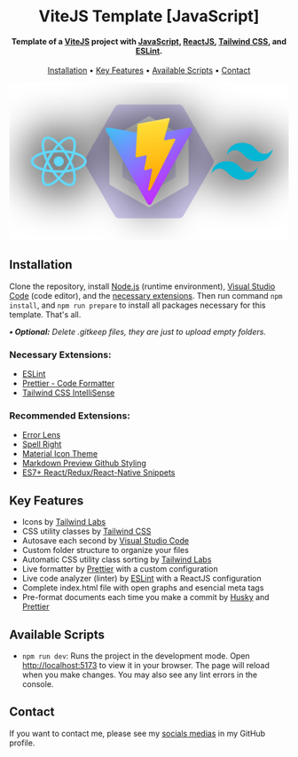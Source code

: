 <h1 align="center">
    ViteJS Template [JavaScript]
</h1>

<h4 align="center">
    Template of a <a href="https://vitejs.dev/" target="_blank">ViteJS<a> project with <a href="https://developer.mozilla.org/en-US/docs/Web/JavaScript" target="_blank">JavaScript<a>, <a href="https://reactjs.org/" target="_blank">ReactJS<a>, <a href="https://tailwindcss.com/" target="_blank">Tailwind CSS<a>, and <a href="https://eslint.org/" target="_blank">ESLint<a>.
</h4>

<p align="center">
    <a href="#----installation">Installation</a> •
    <a href="#----key-features">Key Features</a> •
    <a href="#----available-scripts">Available Scripts</a> •
    <a href="#----contact">Contact</a>
</p>

<p align="center">
    <img src="./.github/react-vitejs-eslint-tailwind-logo.png" width="800">
</p>

<h2>
    Installation
</h2>
<p>
    Clone the repository, install <a href="https://nodejs.org/es/" target="_blank">Node.js</a> (runtime environment), <a href="https://code.visualstudio.com/" target="_blank">Visual Studio Code</a> (code editor), and the <a href="#----necessary-extensions">necessary extensions</a>. Then run command <code>npm install</code>, and <code>npm run prepare</code> to install all packages necessary for this template. That's all.
</p>

<p>
    <i>
        <strong>• Optional:</strong>
        Delete .gitkeep files, they are just to upload empty folders.
    </i>
</p>

<h3>
    Necessary Extensions:
</h3>
<p>
    <ul>
        <li>
            <a href="https://marketplace.visualstudio.com/items?itemName=dbaeumer.vscode-eslint" target="_blank">ESLint</a>
        </li>
        <li>
            <a href="https://marketplace.visualstudio.com/items?itemName=esbenp.prettier-vscode" target="_blank">Prettier - Code Formatter</a>
        </li>
        <li>
            <a href="https://marketplace.visualstudio.com/items?itemName=bradlc.vscode-tailwindcss" target="_blank">Tailwind CSS IntelliSense</a>
        </li>
    </ul>
</p>

<h3>
    Recommended Extensions:
</h3>
<p>
    <ul>
        <li>
            <a href="https://marketplace.visualstudio.com/items?itemName=usernamehw.errorlens" target="_blank">Error Lens</a>
        </li>
        <li>
            <a href="https://marketplace.visualstudio.com/items?itemName=ban.spellright" target="_blank">Spell Right</a>
        </li>
        <li>
            <a href="https://marketplace.visualstudio.com/items?itemName=PKief.material-icon-theme" target="_blank">Material Icon Theme</a>
        </li>
        <li>
            <a href="https://marketplace.visualstudio.com/items?itemName=bierner.markdown-preview-github-styles" target="_blank">Markdown Preview Github Styling</a>
        </li>
        <li>
            <a href="https://marketplace.visualstudio.com/items?itemName=dsznajder.es7-react-js-snippets" target="_blank">ES7+ React/Redux/React-Native Snippets</a>
        </li>
    </ul>
</p>

<h2>
    Key Features
</h2>
<p>
    <ul>
        <li>
            Icons by <a href="https://github.com/tailwindlabs/heroicons" target="_blank">Tailwind Labs</a>
        </li>
        <li>
            CSS utility classes by <a href="https://tailwindcss.com/" target="_blank">Tailwind CSS</a>
        </li>
        <li>
            Autosave each second by <a href="https://code.visualstudio.com/" target="_blank">Visual Studio Code</a>
        </li>
        <li>
            Custom folder structure to organize your files
        </li>
        <li>
            Automatic CSS utility class sorting by <a href="https://github.com/tailwindlabs/prettier-plugin-tailwindcss" target="_blank">Tailwind Labs</a>
        </li>
        <li>
            Live formatter by <a href="https://prettier.io/" target="_blank">Prettier</a> with a custom configuration
        </li>
        <li>
            Live code analyzer (linter) by <a href="https://eslint.org/" target="_blank">ESLint</a> with a ReactJS configuration
        </li>
        <li>
            Complete index.html file with open graphs and esencial meta tags
        </li>
        <li>
            Pre-format documents each time you make a commit by <a href="https://github.com/typicode/husky" target="_blank">Husky</a> and <a href="https://prettier.io/" target="_blank">Prettier</a>
        </li>
    </ul>
</p>

<h2>
    Available Scripts
</h2>
<p>
    <ul>
        <li>
            <code>npm run dev</code>: Runs the project in the development mode. Open <a href="http://localhost:5173" target="_blank">http://localhost:5173</a> to view it in your browser. The page will reload when you make changes. You may also see any lint errors in the console.
        </li>
    </ul>
</p>

<h2>
    Contact
</h1>
<p>
    If you want to contact me, please see my <a href="https://github.com/hozlucas28" target="_blank">socials medias</a> in my GitHub profile.
</p>
